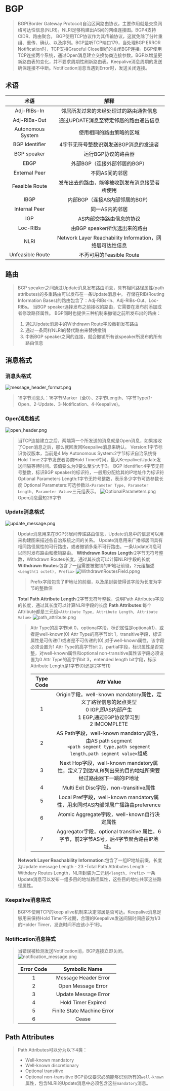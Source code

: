 # BGP
> BGP(Border Gateway Protocol)自治区间路由协议，主要作用就是交换网络可达性信息(NLRI)。NLRI足够构建出AS间的网络连接图。BGP4支持CIDR、路由聚合。
> BGP使用TCP协议作为其传输协议，这就免除了分片重组、重传、确认、以及序列。BGP监听TCP端口179，当处理BGP ERROR Notification时，TCP支持Graceful Close很好的关闭BGP连接。BGP使用TCP连接两个系统，通过Open消息建立交换协商连接参数。BGP以增量更新路由表的变化，并不要求周期性刷新路由表。Keepalive消息周期的发送确保连接不中断。Notification消息当遇到Error时，发送关闭连接。

## 术语
|术语|解释|
|:---------:|:--------------------------------:|
Adj-RIBs-In|邻居所发过来的未经处理过的路由通告信息
Adj-RIBs-Out|通过UPDATE消息至特定邻居的路由通告信息
Autonomous System|使用相同的路由策略的区域
BGP Identifier|4字节无符号整数识别发送BGP消息的发送者
BGP speaker|运行BGP协议的路由器
EBGP|外部BGP（连接外部邻居的BGP）
External Peer|不同AS间的邻居
Feasible Route|发布出去的路由，能够被收到发布消息接受者所使用
IBGP|内部BGP（连接AS内部邻居的BGP）
Internal Peer|同一AS内的邻居
IGP|AS内部交换路由信息的协议
Loc-RIBs|由BGP speaker所优选出来的路由
NLRI|Network Layer Reachability Information，网络层可达性信息
Unfeasible Route|不再可用的Feasible Route

## 路由
> BGP speaker之间通过Update消息发布路由消息，具有相同路径属性(path attributes)的多重路由可以发布在一条Update消息中。
> 存储在RIB(Routing Information Bases)的路由包含了：Adj-RIBs-In、Adj-RIBs-Out、Loc-RIBs。
> 当BGP speaker选择发布之前接收的路由，它需要在发布前添加或者修改路径属性。
> BGP同时也提供三种机制来撤销之前所发布出的路由：
> 1. 通过Update消息中的Withdrawn Route字段撤销发布路由
> 2. 通过一条同样NLRI的替代路由来替换撤销
> 3. 中断BGP speaker之间的连接，就会撤销所有该speaker所发布的所有路由信息

## 消息格式
### 消息头格式
![message_header_format.png](message_header_format.png)
> 19字节消息头：16字节Marker（全0）、2字节Length、1字节Type(1-Open、2-Update、3-Notification、4-Keepalive)。
### Open消息格式
![open_header.png](open_header.png)
> 当TCP连接建立之后，两端第一个所发送的消息就是Open消息，如果接收了Open消息之后，那么就回发回Keepalive消息来确认。
> Version:1字节标识协议版本，当前是4
> My Autonomous System:2字节标识自治系统符
> Hold Time:2字节发送者协商Hold Timer时间，最大Keepalive/Update发送间隔等待时间。该值要么为0要么至少大于3。
> BGP Identifier:4字节无符号整数，标识BGP speaker的标识符，一般用分配给其的IP地址作为标识符
> Optional Parameters Length:1字节无符号整数，表示多少字节可选参数长度
> Optional Parameters:可选参数以`<Parameter Type, Parameter Length, Parameter Value>`三元组表示。
![OptionalParameters.png](OptionalParameters.png)
> Open消息最短29字节

### Update消息格式
![update_message.png](update_message.png)
> Update消息用来在BGP邻居间传递路由信息，Update消息中的信息可以用来构建图来描述各自治系统之间的关系。
> Update消息用来广播邻居间具有相同路径属性的可行路由，或者撤销多条不可行路由。一条Update消息可以同时发布路由和撤销路由。
> **Withdrawn Routes Length**:2字节无符号整数，Withdrawn Routes长度，通过其长度可以计算NLRI字段的长度
> **Withdrawn Routes**:包含了一组需要被撤销的IP地址前缀，2元组描述`<Length(1 octet), Prefix>`
![WithdrawnRoutesField.ppng](WithdrawnRoutesField.png)
>> Prefix字段包含了IP地址的前缀，以及尾封装使得该字段为长度为字节的整数倍
>
> **Total Path Attribute Length**:2字节无符号整数，说明Path Attributes字段的长度，通过其长度可以计算NLRI字段的长度
> **Path Attributes**:每个Attribute都是三元组`<Attribute Type, Attribute Length, Attribute Value>`
![path_attribute.png](path_attribute.png)
>> Attr Type的高字节bit 0，optional字段，标识属性是optional(1)，或者是well-known(0)
>> Attr Type的高字节bit 1，transitive字段，标识属性是可传递(1)或者是不可传递的(0),对于well-known属性，该字段必须设置为1
>> Attr Type的高字节bit 2，partial字段，标识属性是否完整，对well-known属性和optional non-transitive属性该字段必须设置为0
>> Attr Type的高字节bit 3，entended length bit字段，标示Attribute Length是1字节(0)还是2字节(1)
>>
>> |Type Code|Attr Value|
>> |:--:|:---------------------------------------------------------------------------------------------------:|
>> |1|Origin字段，well-known mandatory属性，定义了路径信息的起点类型<br/>0 IGP,即AS内部产生<br/>1 EGP,通过EGP协议学习到<br/>2 IMCOMPLETE|
>> |2|AS Path字段，well-known mandatory属性，由AS path segment<br/>`<path segment type,path segement length,path segment value>`组成<br/>|
>> |3|Next Hop字段，well-known mandatory属性，定义了到达NLRI列出来的目的地址所需要经过路由器下一跳的IP地址|
>> |4|Multi Exit Disc字段，non-transitive属性|
>> |5|Local Pref字段，well-known mandatory属性，用来同时AS内部邻居广播路由preference|
>> |6|Atomic Aggregate字段，well-known自行决定属性|
>> |7|Aggregator字段，optional transitive 属性，6字节，前2字节AS号，后4字节聚合路由IP地址。|
>
> **Network Layer Reachability Information**:包含了一组IP地址前缀，长度为Update message Length - 23 -Total Path Attributes Length - Withdary Routes Length，NLRI封装为二元组`<length, Prefix>`
> 一条Update消息可以发布一组多目的地址路径属性，这些目的地址共享这些路径属性。

### Keepalive消息格式
> BGP不使用TCP的keep alive机制来决定邻居是否可达。Keepalive消息足够用来保持Hold Timer不过期，合理的Keepalive发送间隔时间应该为1/3的Holder Timer，发送时间不应该小于1秒。

### Notification消息格式
> 当错误被检测发送Notification消，BGP连接立即关闭。
![notification_message.png](notification_message.png)
>
> |Error Code|Symbolic Name|
> |:--------:|:----------:|
> |1|Message Header Error|
> |2|Open Message Error|
> |3|Update Message Error|
> |4|Hold Timer Expired|
> |5|Finite State Machine Error|
> |6|Cease|

## Path Attributes
> Path Attributes可以分为以下4类：
> - Well-known mandatory
> - Well-known discretionary
> - Optional transitive
> - Optional non-transitive
> BGP协议要求必须能够识别所有的`well-known`属性，包含NLRI的Update消息中必须包含这些`mandatory`消息。

